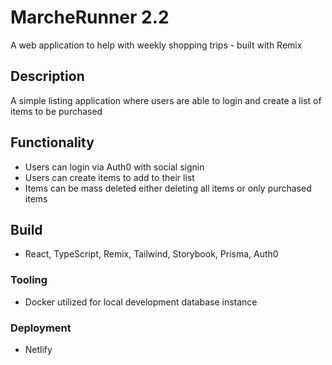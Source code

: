 # MarcheRunner 2.2

A web application to help with weekly shopping trips - built with Remix

## Description

A simple listing application where users are able to login and create a list of items to be purchased

## Functionality

- Users can login via Auth0 with social signin
- Users can create items to add to their list
- Items can be mass deleted either deleting all items or only purchased items

## Build

- React, TypeScript, Remix, Tailwind, Storybook, Prisma, Auth0

### Tooling

- Docker utilized for local development database instance

### Deployment

- Netlify
